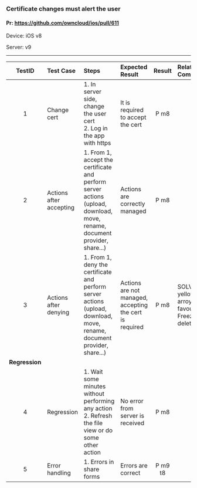 ###  Certificate changes must alert the user 

#### Pr: https://github.com/owncloud/ios/pull/611

Device: iOS v8

Server: v9

---

 
| TestID | Test Case | Steps | Expected Result | Result | Related Comment |
| :----: | :-------- | :---- | :-------------- | :----: | :-------------- |
| 1 | Change cert  |  1. In server side, change the user cert<br>2. Log in the app with https | It is required to accept the cert | P m8 |  |
| 2 | Actions after accepting  |  1. From 1, accept the certificate and perform server actions (upload, download, move, rename, document provider, share...) | Actions are correctly managed | P m8 |  |
| 3 | Actions after denying  |  1. From 1, deny the certificate and perform server actions (upload, download, move, rename, document provider, share...) | Actions are not managed, accepting the cert is required | P m8 | SOLVED: yellow arroy in favourites. Freezed if delete file |
|**Regression**||||||
| 4 | Regression | 1. Wait some minutes without performing any action<br>2. Refresh the file view or do some other action| No error from server is received | P m8 |  |
| 5 | Error handling | 1. Errors in share forms<br>|Errors are correct  | P m9 t8 |  |
